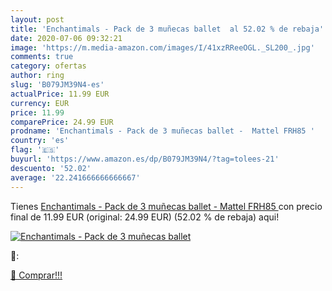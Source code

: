 ```yaml
---
layout: post
title: 'Enchantimals - Pack de 3 muñecas ballet  al 52.02 % de rebaja'
date: 2020-07-06 09:32:21
image: 'https://m.media-amazon.com/images/I/41xzRReeOGL._SL200_.jpg'
comments: true
category: ofertas
author: ring
slug: 'B079JM39N4-es'
actualPrice: 11.99 EUR
currency: EUR
price: 11.99
comparePrice: 24.99 EUR
prodname: 'Enchantimals - Pack de 3 muñecas ballet -  Mattel FRH85 '
country: 'es'
flag: '🇪🇸'
buyurl: 'https://www.amazon.es/dp/B079JM39N4/?tag=tolees-21'
descuento: '52.02'
average: '22.241666666666667'
---
```


Tienes [Enchantimals - Pack de 3 muñecas ballet -  Mattel FRH85 ](https://www.amazon.es/dp/B079JM39N4/?tag=tolees-21) con precio final de  11.99 EUR (original: 24.99 EUR) (52.02 %  de rebaja) aqui!

[![Enchantimals - Pack de 3 muñecas ballet ](https://m.media-amazon.com/images/I/41xzRReeOGL._SL200_.jpg)](https://www.amazon.es/dp/B079JM39N4/?tag=tolees-21)

🔎:


[🛒 Comprar!!!](https://www.amazon.es/dp/B079JM39N4/?tag=tolees-21)
